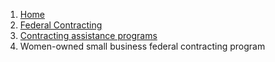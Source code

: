 <nav class="usa-breadcrumb" aria-label="Breadcrumbs,,">
  <ol class="usa-breadcrumb__list">
    <li class="usa-breadcrumb__list-item">
      <a href="" class="usa-breadcrumb__link"><span>Home</span></a>
    </li>
    <li class="usa-breadcrumb__list-item">
      <a href="" class="usa-breadcrumb__link"
        ><span>Federal Contracting</span></a
      >
    </li>
    <li class="usa-breadcrumb__list-item">
      <a href="" class="usa-breadcrumb__link"
        ><span>Contracting assistance programs</span></a
      >
    </li>
    <li class="usa-breadcrumb__list-item usa-current" aria-current="page">
      <span class="current_page">Women-owned small business federal contracting program</span>
    </li>
  </ol>
</nav>